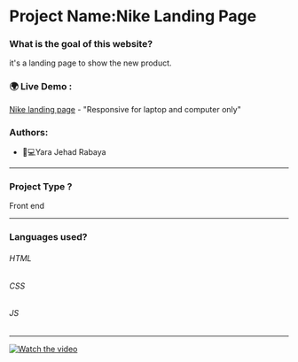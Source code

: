 # Project Name:Nike Landing Page 
### What is the goal of this website?
it's a landing page to show the new product.
### 🌍 Live Demo :
[Nike landing page](https://nike10.netlify.app/#) - "Responsive for laptop and computer only"
### Authors:
* 	👩💻Yara Jehad Rabaya
_______________________________________________________________________________________________________________________
### Project Type ?
Front end 
_______________________________________________________________________________________________________________________
### Languages used?
###### HTML
###### CSS
###### JS
______________________________________________________________________________________________________________________
[![Watch the video](https://img.youtube.com/vi/T-D1KVIuvjA/maxresdefault.jpg)](https://youtu.be/HSoVk4y3Kbw)
